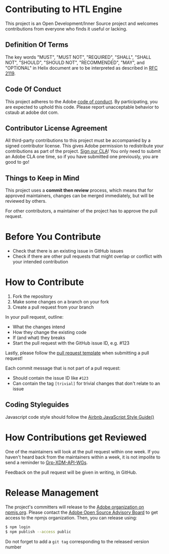 <!--
 ~ Copyright 2018 Adobe. All rights reserved.
 ~ This file is licensed to you under the Apache License, Version 2.0 (the "License");
 ~ you may not use this file except in compliance with the License. You may obtain a copy
 ~ of the License at http://www.apache.org/licenses/LICENSE-2.0
 ~
 ~ Unless required by applicable law or agreed to in writing, software distributed under
 ~ the License is distributed on an "AS IS" BASIS, WITHOUT WARRANTIES OR REPRESENTATIONS
 ~ OF ANY KIND, either express or implied. See the License for the specific language
 ~ governing permissions and limitations under the License.
-->
# Contributing to HTL Engine

This project is an Open Development/Inner Source project and welcomes contributions from everyone who finds it useful or lacking.

## Definition Of Terms

The key words "MUST", "MUST NOT", "REQUIRED", "SHALL", "SHALL NOT", "SHOULD", "SHOULD NOT", "RECOMMENDED", "MAY", and "OPTIONAL" in Helix document are to be interpreted as described in [RFC 2119](https://www.ietf.org/rfc/rfc2119.txt).

## Code Of Conduct

This project adheres to the Adobe [code of conduct](CODE_OF_CONDUCT.md). By participating, you are expected to uphold this code. Please report unacceptable behavior to cstaub at adobe dot com.

## Contributor License Agreement

All third-party contributions to this project must be accompanied by a signed contributor license. This gives Adobe permission to redistribute your contributions as part of the project. [Sign our CLA](http://opensource.adobe.com/cla.html)! You only need to submit an Adobe CLA one time, so if you have submitted one previously, you are good to go!

## Things to Keep in Mind

This project uses a **commit then review** process, which means that for approved maintainers, changes can be merged immediately, but will be reviewed by others.

For other contributors, a maintainer of the project has to approve the pull request.

# Before You Contribute

* Check that there is an existing issue in GitHub issues
* Check if there are other pull requests that might overlap or conflict with your intended contribution

# How to Contribute

1. Fork the repository
2. Make some changes on a branch on your fork
3. Create a pull request from your branch

In your pull request, outline:

* What the changes intend
* How they change the existing code
* If (and what) they breaks
* Start the pull request with the GitHub issue ID, e.g. #123

Lastly, please follow the [pull request template](PULL_REQUEST_TEMPLATE.md) when submitting a pull request!

Each commit message that is not part of a pull request:

* Should contain the issue ID like `#123`
* Can contain the tag `[trivial]` for trivial changes that don't relate to an issue

## Coding Styleguides

Javascript code style should follow the [Airbnb JavaScript Style Guide()](https://github.com/airbnb/javascript)

# How Contributions get Reviewed

One of the maintainers will look at the pull request within one week. If you haven't heard back from the maintainers within a week, it is not impolite to send a reminder to [Grp-XDM-API-WGs](mailto:Grp-XDM-API-WGs@adobe.com).

Feedback on the pull request will be given in writing, in GitHub.

# Release Management

The project's committers will release to the [Adobe organization on npmjs.org](https://www.npmjs.com/org/adobe).
Please contact the [Adobe Open Source Advisory Board](https://git.corp.adobe.com/OpenSourceAdvisoryBoard/discuss/issues) to get access to the npmjs organization.
Then, you can release using:

```bash
$ npm login
$ npm publish --access public
```

Do not forget to add a `git tag` corresponding to the released version number